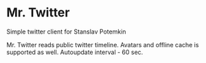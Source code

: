 Mr. Twitter
==========

Simple twitter client for Stanslav Potemkin

Mr. Twitter reads public twitter timeline.
Avatars and offline cache is supported as well.
Autoupdate interval - 60 sec.
